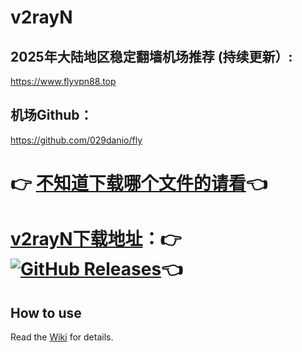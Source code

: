 # v2rayN


## 2025年大陆地区稳定翻墙机场推荐 (持续更新）:
https://www.flyvpn88.top

## 机场Github：
https://github.com/029danio/fly


# 👉 [不知道下载哪个文件的请看](https://github.com/2dust/v2rayN/wiki/Release-files-introduction)👈
# [v2rayN下载地址](https://github.com/2dust/v2rayN/releases)：👉 [![GitHub Releases](https://img.shields.io/github/downloads/2dust/v2rayN/latest/total?logo=github)](https://github.com/2dust/v2rayN/releases)👈



## How to use

Read the [Wiki](https://github.com/2dust/v2rayN/wiki) for details.

